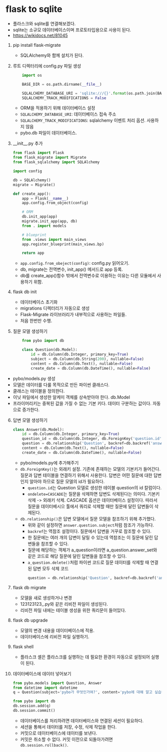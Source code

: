 # flask to sqlite

- 플라스크와 sqlite를 연결해보겠다.
- sqlite는 소규모 데이터베이스이며 프로토타입용으로 사용이 된다.
- https://wikidocs.net/81045

1.  pip install flask-migrate
    - SQLAlchemy와 함께 설치가 된다.
2.  루트 디렉터리에 config.py 파일 생성

    ```python
        import os

        BASE_DIR = os.path.dirname(__file__)

        SQLALCHEMY_DATABASE_URI = 'sqlite:///{}'.format(os.path.join(BASE_DIR,'pybo.db'))
        SQLALCHEMY_TRACK_MODIFICATIONS = False
    ```

    - ORM을 적용하기 위해 데이터베이스 설정
    - `SQLALCHEMY_DATABASE_URI`: 데이터베이스 접속 주소
    - `SQLALCHEMY_TRACK_MODIFICATIONS`: sqlalchemy 이벤트 처리 옵션. 사용하지 않음
    - pybo.db 파일이 데이터베이스.

3.  \_\_init\_\_.py 추가

    ```python
    from flask import Flask
    from flask_migrate import Migrate
    from flask_sqlalchemy import SQLAlchemy

    import config

    db = SQLAlchemy()
    migrate = Migrate()

    def create_app():
        app = Flask(__name__)
        app.config.from_object(config)

        # ORM
        db.init_app(app)
        migrate.init_app(app, db)
        from . import models

        # blueprint
        from .views import main_views
        app.register_blueprint(main_views.bp)

        return app
    ```

    - `app.config.from_obeject(config)`: config.py 읽어오기.
    - db, migrate는 전역변수, init_app() 메서드로 app 등록.
    - db를 create_app()함수 밖에서 전역변수로 이용하는 이유는 다른 모듈에서 사용하기 위함.

4.  flask db init

    - 데이터베이스 초기화
    - migrations 디렉터리가 자동으로 생성
    - Flask-Migrate 라이브러리가 내부적으로 사용하는 파일들.
    - 처음 한번만 수행.

5.  질문 모델 생성하기

    ```python
        from pybo import db

        class Question(db.Model):
            id = db.Column(db.Integer, primary_key=True)
            subject = db.Column(db.String(200), nullable=False)
            content = db.Column(db.Text(), nullable=False)
            create_date = db.Column(db.DateTime(), nullable=False)
    ```

- pybo/models.py 생성
- 모델은 데이터를 다룰 목적으로 만든 파이썬 클래스다.
- 클래스는 테이블을 정의한다.
- 이닛 파일에서 생성한 알케미 객체를 상속받아야 한다. db.Model
- 프라이머리키는 중복된 값을 가질 수 없는 기본 키다. 데이터 구분하는 값이다. 자동으로 증가한다.

6.  답변 모델 생성하기

    ```python
    class Answer(db.Model):
        id = db.Column(db.Integer, primary_key=True)
        question_id = db.Column(db.Integer, db.ForeignKey('question.id', ondelete='CASCADE'))
        question = db.relationship('Question', backref=db.backref('answer_set'))
        content = db.Column(db.Text(), nullable=False)
        create_date = db.Column(db.DateTime(), nullable=False)
    ```

    - pybo/models.py에 추가해주기
    - `db.ForeignKey()`는 외래키 설정. 기존에 존재하는 모델의 기본키가 들어간다. 질문과 답변 테이블을 연결하기 위해서 사용한다. 답변은 어떤 질문에 대한 답변인지 알아야 하므로 질문 모델의 id가 필요하다.
      - `question.id`는 Question 모델로 생성한 테이블 question의 id 칼럼이다.
      - `ondelete=CASCADE`는 질문을 삭제하면 답변도 삭제된다는 의미다. 기본키 삭제 -> 외래키 삭제. CASCADE 옵션은 데이터베이스 설정이다. 따라서 질문을 데이터베시으 툴에서 쿼리로 삭제할 때만 질문에 달린 답변들이 삭제된다.
    - `db.relationship()`은 답변 모델에서 질문 모델을 참조하기 위해 추가했다.
      - 위와 같이 설정하면 `answer.question.subject`처럼 참조가 가능하다.
      - `backref`는 역참조 설정이다. 질문에서 답변을 거꾸로 참조할 수 있다.
      - 한 질문에는 여러 개의 답변이 달릴 수 있는데 역참조는 이 질문에 달린 답변들을 참조할 수 있다.
      - 질문에 해당하는 객체가 a_question이라면 a_question.answer_set와 같은 코드로 해당 질문에 달린 답변들을 참조할 수 있다.
      - `a_question.delete()`처럼 파이썬 코드로 질문 데이터를 삭제할 때 연결된 답변 모두 삭제 코드
        ```python
        question = db.relationship('Question', backref=db.backref('answer_set', cascade='all, delete-orphan'))
        ```

7.  flask db migrate

    - 모델을 새로 생성하거나 변경
    - 123123123\_.py와 같은 리비전 파일이 생성된다.
    - 리비전 파일 내에는 테이블 생성을 위한 쿼리문이 들어있다.

8.  flask db upgrade

    - 모델의 변경 내용을 데이터베이스에 적용.
    - 데이터베이스에 리비전 파일 실행하기.

9.  flask shell

    - 플라스크 셸은 플라스크를 실행하는 데 필요한 환경이 자동으로 설정되어 실행이 된다.

10. 데이터베이스에 데이터 넣어보기

    ```python
    from pybo.models import Question, Answer
    from datetime import datetime
    q = Question(subject='pybo가 무엇인가여?', content='pybo에 대해 알고 싶습니다.', create_date=datetime.now())

    from pybo import db
    db.session.add(q)
    db.session.commit()
    ```

    - 데이터베이스를 처리하려면 데이터베이스와 연결된 세션이 필요하다.
    - 세션을 통해서 데이터를 저장, 수정, 삭제 작업을 한다.
    - 커밋으로 데이터베이스에 데이터를 보낸다.
    - 커밋은 취소할 수 없다. 커밋 이전으로 되돌아가려면 `db.session.rollback()`.
